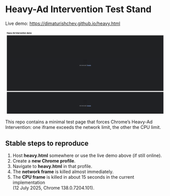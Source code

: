 # Heavy-Ad Intervention Test Stand

Live demo: https://dimaturishchev.github.io/heavy.html  

![Demo screenshot](screenshot.png)

This repo contains a minimal test page that forces Chrome’s Heavy-Ad
Intervention: one iframe exceeds the network limit, the other the CPU limit.

## Stable steps to reproduce

1. Host **heavy.html** somewhere or use the live demo above (if still online).  
2. Create a **new Chrome profile**.  
3. Navigate to **heavy.html** in that profile.  
4. The **network frame** is killed almost immediately.  
5. The **CPU frame** is killed in about 15 seconds in the current implementation  
   (12 July 2025, Chrome 138.0.7204.101).
